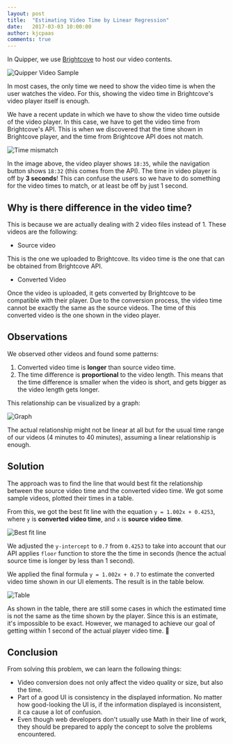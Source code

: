 ```yaml
---
layout: post
title:  "Estimating Video Time by Linear Regression"
date:   2017-03-03 10:00:00
author: kjcpaas
comments: true
---
```


In Quipper, we use [Brightcove](https://www.brightcove.com/) to host our video contents.

![Quipper Video Sample](https://cloud.githubusercontent.com/assets/3772828/23352748/eb3774a2-fd03-11e6-9fbc-5b4049d986d5.png)

In most cases, the only time we need to show the video time is when the user watches the video. For this, showing the video time in Brightcove's video player itself is enough.

We have a recent update in which we have to show the video time outside of the video player. In this case, we have to get the video time from Brightcove's API. This is when we discovered that the time shown in Brightcove player, and the time from Brightcove API does not match.

![Time mismatch](https://cloud.githubusercontent.com/assets/3772828/22539207/61f06e4c-e953-11e6-98ba-7756d09f2a93.png)

In the image above, the video player shows `18:35`, while the navigation button shows `18:32` (this comes from the API). The time in video player is off by **3 seconds**! This can confuse the users so we have to do something for the video times to match, or at least be off by just 1 second.

## Why is there difference in the video time?

This is because we are actually dealing with 2 video files instead of 1. These videos are the following:

- Source video

This is the one we uploaded to Brightcove. Its video time is the one that can be obtained from Brightcove API.

- Converted Video

Once the video is uploaded, it gets converted by Brightcove to be compatible with their player. Due to the conversion process, the video time cannot be exactly the same as the source videos. The time of this converted video is the one shown in the video player.

## Observations

We observed other videos and found some patterns:

1. Converted video time is **longer** than source video time.
2. The time difference is **proportional** to the video length. This means that the time difference is smaller when the video is short, and gets bigger as the video length gets longer.

This relationship can be visualized by a graph:

![Graph](https://cloud.githubusercontent.com/assets/3772828/23353842/7946a3da-fd09-11e6-98d4-d2c2c46cd877.png)

The actual relationship might not be linear at all but for the usual time range of our videos (4 minutes to 40 minutes), assuming a linear relationship is enough.

## Solution

The approach was to find the line that would best fit the relationship between the source video time and the converted video time. We got some sample videos, plotted their times in a table.

From this, we got the best fit line with the equation `y = 1.002x + 0.4253`, where `y` is **converted video time**, and `x` is **source video time**.

![Best fit line](https://cloud.githubusercontent.com/assets/3772828/22541505/a2a02af0-e961-11e6-9a7e-1cdfb17f37af.png)

We adjusted the `y-intercept` to `0.7` from `0.4253` to take into account that our API applies `floor` function to store the the time in seconds (hence the actual source time is longer by less than 1 second).

We applied the final formula `y = 1.002x + 0.7` to estimate the converted video time shown in our UI elements. The result is in the table below.

![Table](https://cloud.githubusercontent.com/assets/3772828/22541488/7b634d0a-e961-11e6-91d0-109801c0ce38.png)


As shown in the table, there are still some cases in which the estimated time is not the same as the time shown by the player. Since this is an estimate, it's impossible to be exact. However, we managed to achieve our goal of getting within 1 second of the actual player video time. :tada:

## Conclusion

From solving this problem, we can learn the following things:

- Video conversion does not only affect the video quality or size, but also the time.
- Part of a good UI is consistency in the displayed information. No matter how good-looking the UI is, if the information displayed is inconsistent, it ca cause a lot of confusion.
- Even though web developers don't usually use Math in their line of work, they should be prepared to apply the concept to solve the problems encountered.
